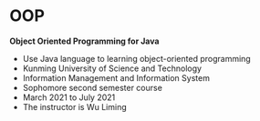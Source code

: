 # OOP
**Object Oriented Programming for Java**

- Use Java language to learning object-oriented programming
- Kunming University of Science and Technology
- Information Management and Information System
- Sophomore second semester course
- March 2021 to July 2021
- The instructor is Wu Liming
